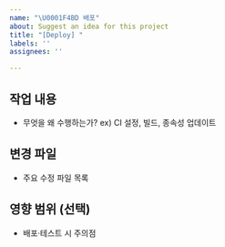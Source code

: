 ```yaml
---
name: "\U0001F4BD 배포"
about: Suggest an idea for this project
title: "[Deploy] "
labels: ''
assignees: ''

---
```


## 작업 내용
- 무엇을 왜 수행하는가?
ex) CI 설정, 빌드, 종속성 업데이트

## 변경 파일
- 주요 수정 파일 목록

## 영향 범위 (선택)
- 배포·테스트 시 주의점
